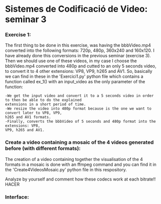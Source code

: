 # Sistemes de Codificació de Video: seminar 3

### Exercise 1:
The first thing to be done in this exercise, was having the bbbVideo.mp4 converted into the following formats: 720p, 480p, 360x240 and 160x120. 
I have already done this conversions in the previous seminar (exercise 3).
Then we should use one of these videos, in my case I choose the bbbVideo.mp4 converted into 480p and cutted to an only 5 seconds video, to convert it to 4 other extensions: VP8, VP9, h265 and AV1. So, basically we can find in these in the 'Exercici1.py' python file which contains a function called ex_1() with an input_video as the only parameter of the function:

    -We get the input video and convert it to a 5 seconds video in order to then be able to do the explained
    extensions in a short period of time.
    -We resize the video into 480p format because is the one we want to convert later to VP8, VP9, 
    h265 and AV1 formats.
    -Finally, converts the bbbVideo of 5 seconds and 480p format into the extensions: VP8,
    VP9, h265 and AV1.
    
### Create a video containing a mosaic of the 4 videos generated before (with different formats):
The creation of a video containing together the visualisation of the 4 formats in a mosaic is done with an ffmpeg command and you can find it in the 'Create4VideosMosaic.py' python file in this respository.

Analyze by yourself and comment how these codecs work at each bitrate!! HACER

### Interface:



